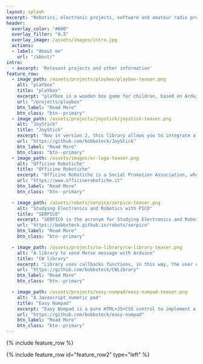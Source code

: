 ```yaml
---
layout: splash
excerpt: "Robotics, electronic projects, software and amateur radio projects, all my works and activities are written here"
header:
  overlay_color: "#000"
  overlay_filter: "0.5"
  overlay_image: /assets/images/intro.jpg
  actions:
  - label: "About me"
    url: "/about/"
intro: 
  - excerpt: 'Relevant projects and other information'
feature_row:
  - image_path: /assets/projects/playbox/playbox-teaser.png
    alt: "plaYbox"
    title: "plaYbox"
    excerpt: "plaYbox is a wooden box game for children, based on Arduino Uno, child can play with lights, buttons and sounds. I'm collecting some ideas for a new version to make it more interesting for older kids too"
    url: "/projects/playbox"
    btn_label: "Read More"
    btn_class: "btn--primary"
  - image_path: /assets/projects/joystick/joystick-teaser.png
    alt: "JoyStick"
    title: "JoyStick"
    excerpt: "Now in version 2, this library allows you to integrate a JoyStick into your HTML5 page, created in Javascript without the use of frameworks, it is also available as an npm package"
    url: "https://github.com/bobboteck/JoyStick"
    btn_label: "Read More"
    btn_class: "btn--primary"
  - image_path: /assets/images/or-logo-teaser.png
    alt: "Officine Robotiche"
    title: "Officine Robotiche"
    excerpt: "Officine Robotiche is a Social Promotion Association, whose declared purpose is to spread the knowledge of Robotics, and more generally of new technologies, through courses, events"
    url: "https://www.officinerobotiche.it"
    btn_label: "Read More"
    btn_class: "btn--primary"

  - image_path: /assets/robots/serpico/serpico-teaser.png
    alt: "Studying Electronics and Robotics with PICO"
    title: "SERPICO"
    excerpt: "SERPICO is the acronym for Studying Electronics and Robotics with PICO, to study the new Raspberry PI Pico, the best and perhaps most obvious choice, it seemed to me to build a Robot"
    url: "https://bobboteck.github.io/robots/serpico"
    btn_label: "Read More"
    btn_class: "btn--primary"

  - image_path: /assets/projects/cw-library/cw-library-teaser.png
    alt: "A library to send Morse message with Arduino"
    title: "CW library"
    excerpt: "Library uses callbacks functions, in this way, the user can indicate anything in the functions, simple commands for switching on or off a LED to even more complex commands on Arduino"
    url: "https://github.com/bobboteck/CWLibrary"
    btn_label: "Read More"
    btn_class: "btn--primary"

  - image_path: /assets/projects/easy-numpad/easy-numpad-teaser.png
    alt: "A Javascript numeric pad"
    title: "Easy Numpad"
    excerpt: "Easy Numpad is a pure HTML+JS+CSS control to implement a Numeric Pad in your HTML page, to be associated in a very simple way with any text field. Fork of original project by Gayan Sandamal"
    url: "https://github.com/bobboteck/easy-numpad"
    btn_label: "Read More"
    btn_class: "btn--primary"
---
```


{% include feature_row %}

{% include feature_row id="feature_row2" type="left" %}

